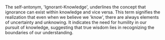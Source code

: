 The self-antonym, 'Ignorant-Knowledge', underlines the concept that ignorance can exist within knowledge and vice versa. This term signifies the realization that even when we believe we 'know', there are always elements of uncertainty and unknowing. It indicates the need for humility in our pursuit of knowledge, suggesting that true wisdom lies in recognizing the boundaries of our understanding.